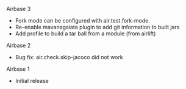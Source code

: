 Airbase 3

* Fork mode can be configured with air.test.fork-mode.
* Re-enable mavanagaiata plugin to add git information to built jars
* Add profile to build a tar ball from a module (from airlift)

Airbase 2

* Bug fix: air.check.skip-jacoco did not work

Airbase 1

* Initial release

